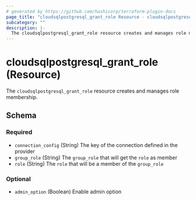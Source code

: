 ```yaml
---
# generated by https://github.com/hashicorp/terraform-plugin-docs
page_title: "cloudsqlpostgresql_grant_role Resource - cloudsqlpostgresql"
subcategory: ""
description: |-
  The cloudsqlpostgresql_grant_role resource creates and manages role membership.
---
```


# cloudsqlpostgresql_grant_role (Resource)

The `cloudsqlpostgresql_grant_role` resource creates and manages role membership.



<!-- schema generated by tfplugindocs -->
## Schema

### Required

- `connection_config` (String) The key of the connection defined in the provider
- `group_role` (String) The `group_role` that will get the `role` as member
- `role` (String) The `role` that will be a member of the `group_role`

### Optional

- `admin_option` (Boolean) Enable admin option
